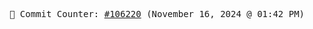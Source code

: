 <p align="center">
    <samp>
        📮 Commit Counter: <a href="https://github.com/Javascript-void0/Javascript-void0/commits/main">#106220</a> (November 16, 2024 @ 01:42 PM)
    </samp>
</p>